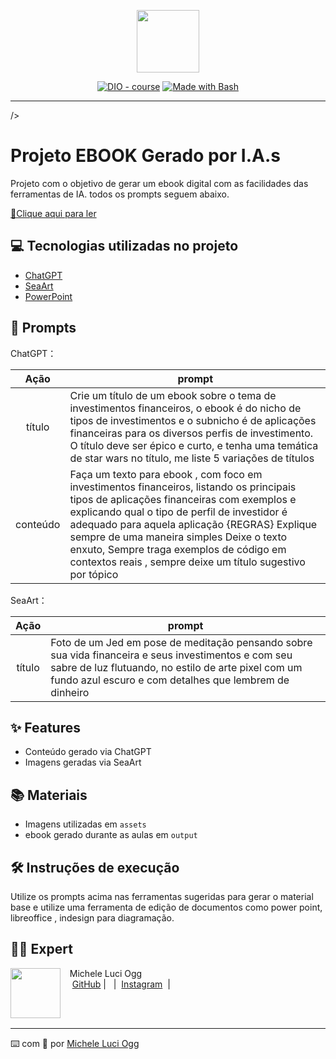 <p align="center">
    <img width="100" src=".github/assets/banner.png">
</p>


<p align="center">
<a href="https://dio.me/"><img src="https://img.shields.io/badge/DIO-Course-28DA77?logo=youtube" alt="DIO - course"></a>
<a href="https://www.gnu.org/software/bash/" title="Go to Bash homepage"><img src="https://img.shields.io/badge/Prompt-Project-blue?logo=gnu-bash&amp;logoColor=white" alt="Made with Bash"></a></p>

-------



/>
</p>

# Projeto EBOOK Gerado por I.A.s



Projeto com o objetivo de gerar um ebook digital com as facilidades das ferramentas de IA. todos os prompts
seguem abaixo.

<a href="https://github.com/felipeAguiarCode/prompts-recipe-to-create-a-ebook/blob/main/output/ebook%20-%20css%20jedi%20output.pdf" title="View PDF now"> 📕Clique aqui para ler</a>

## 💻 Tecnologias utilizadas no projeto

- [ChatGPT](https://chat.openai.com/) 
- [SeaArt](https://www.seaart.ai)
- [PowerPoint](https://www.microsoft.com/en/microsoft-365/powerpoint)

## 🧠 Prompts


ChatGPT：

|   Ação   | prompt                                                                                                                                                                                                                                                                         |
| :------: | ------------------------------------------------------------------------------------------------------------------------------------------------------------------------------------------------------------------------------------------------------------------------------ |
|  título  | Crie um título de um ebook sobre o tema de investimentos financeiros, o ebook é do nicho de tipos de investimentos e o subnicho é de aplicações financeiras para os diversos perfis de investimento. O título deve ser épico e curto, e tenha uma temática de star wars no título, me liste 5 variações de títulos                                                       |
| conteúdo | Faça um texto para ebook , com foco em investimentos financeiros, listando os principais tipos de aplicações financeiras com exemplos e explicando qual o tipo de perfil de investidor é adequado para aquela aplicação {REGRAS} Explique sempre de uma maneira simples Deixe o texto enxuto, Sempre traga exemplos de código em contextos reais , sempre deixe um título sugestivo por tópico |


SeaArt：

|  Ação  | prompt                                                                                 |
| :----: | -------------------------------------------------------------------------------------- |
| título | Foto  de um Jed em pose de meditação pensando sobre sua vida financeira e seus investimentos e com seu sabre de luz flutuando, no estilo de arte pixel com um fundo azul escuro e com detalhes que lembrem de dinheiro |

## ✨ Features

- Conteúdo gerado via ChatGPT
- Imagens geradas via SeaArt

## 📚 Materiais

- Imagens utilizadas em `assets`
- ebook gerado durante as aulas em `output`

## 🛠️ Instruções de execução

Utilize os prompts acima nas ferramentas sugeridas para gerar o material base e utilize uma ferramenta de edição de documentos como power point, libreoffice , indesign para diagramação.

## 👨‍💻 Expert

<p>
    <img 
      align=left 
      margin=10 
      width=80 
      src="https://avatars.githubusercontent.com/u/37452836?v=4"
    />
    <p>&nbsp&nbsp&nbspMichele Luci Ogg<br>
    &nbsp&nbsp&nbsp
    <a href="https://github.com/micheleogg">
    GitHub</a>&nbsp;|&nbsp;
&nbsp;|&nbsp;
    <a href="https://www.instagram.com/micheleogg.exe/">
    Instagram</a>
&nbsp;|&nbsp;</p>
</p>
<br/><br/>
<p>

---

⌨️ com 💜 por [Michele Luci Ogg](https://github.com/micheleogg)
